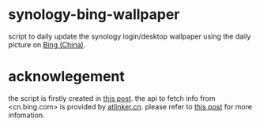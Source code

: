 # synology-bing-wallpaper
script to daily update the synology login/desktop wallpaper using the daily picture on [Bing (China)](https://cn.bing.com/).

# acknowlegement
the script is firstly created in [this post](https://wp.gxnas.com/4045.html).
the api to fetch info from <cn.bing.com> is provided by [atlinker.cn](https://atlinker.cn/). please refer to [this post](https://atlinker.cn/2019/07/28/bing.html) for more infomation.

